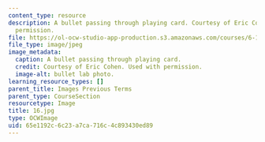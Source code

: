 ```yaml
---
content_type: resource
description: A bullet passing through playing card. Courtesy of Eric Cohen. Used with
  permission.
file: https://ol-ocw-studio-app-production.s3.amazonaws.com/courses/6-163-strobe-project-laboratory-fall-2005/65e1192c6c23a7ca716c4c893430ed89_16.jpg
file_type: image/jpeg
image_metadata:
  caption: A bullet passing through playing card.
  credit: Courtesy of Eric Cohen. Used with permission.
  image-alt: bullet lab photo.
learning_resource_types: []
parent_title: Images Previous Terms
parent_type: CourseSection
resourcetype: Image
title: 16.jpg
type: OCWImage
uid: 65e1192c-6c23-a7ca-716c-4c893430ed89
---
```

